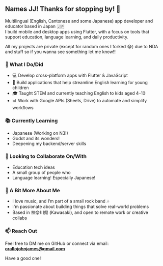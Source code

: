 ## Names JJ! Thanks for stopping by! 🙏

Multilingual (English, Cantonese and some Japanese) app developer and educator based in Japan 🇯🇵  
I build mobile and desktop apps using Flutter, with a focus on tools that support education, language learning, and daily productivity.

All my projects are private (except for random ones I forked 😂) due to NDA and stuff so if you wanna see something let me know!!

### 🔧 What I Do/Did
- 💻 Develop cross-platform apps with Flutter & JavaScript
- 📱 Build applications that help streamline English learning for young children
- 🎓 Taught STEM and currently teaching English to kids aged 4–10
- 📊 Work with Google APIs (Sheets, Drive) to automate and simplify workflows

### 📚 Currently Learning
- Japanese (Working on N3!)
- Godot and its wonders!
- Deepening my backend/server skills

### 🤝 Looking to Collaborate On/With
- Education tech ideas
- A small group of people who
- Language learning! Especially Japanese!

### 🎸 A Bit More About Me
- I love music, and I’m part of a small rock band 🎶
- I'm passionate about building things that solve real-world problems
- Based in 神奈川県 (Kawasaki), and open to remote work or creative collabs

### 📫 Reach Out
Feel free to DM me on GitHub or connect via email: **orallojohnjames@gmail.com**

Have a good one!
